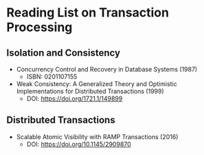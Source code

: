 # Reading List on Transaction Processing

## Isolation and Consistency

* Concurrency Control and Recovery in Database Systems (1987)
  * ISBN: 0201107155
* Weak Consistency: A Generalized Theory and Optimistic Implementations for Distributed Transactions (1999)
  * DOI: https://doi.org/1721.1/149899

## Distributed Transactions

* Scalable Atomic Visibility with RAMP Transactions (2016)
  * DOI: https://doi.org/10.1145/2909870
